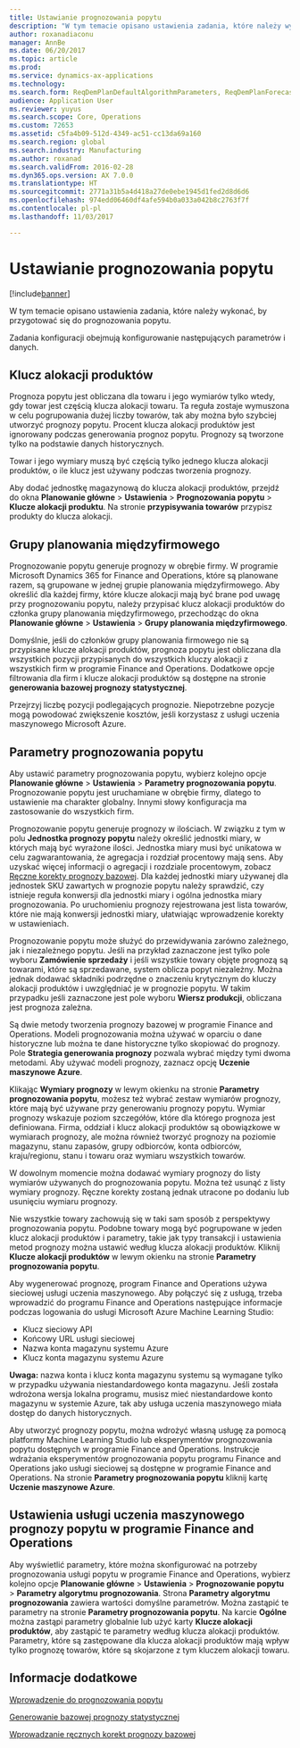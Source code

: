```yaml
---
title: Ustawianie prognozowania popytu
description: "W tym temacie opisano ustawienia zadania, które należy wykonać, by przygotować się do prognozowania popytu."
author: roxanadiaconu
manager: AnnBe
ms.date: 06/20/2017
ms.topic: article
ms.prod: 
ms.service: dynamics-ax-applications
ms.technology: 
ms.search.form: ReqDemPlanDefaultAlgorithmParameters, ReqDemPlanForecastParameters
audience: Application User
ms.reviewer: yuyus
ms.search.scope: Core, Operations
ms.custom: 72653
ms.assetid: c5fa4b09-512d-4349-ac51-cc13da69a160
ms.search.region: global
ms.search.industry: Manufacturing
ms.author: roxanad
ms.search.validFrom: 2016-02-28
ms.dyn365.ops.version: AX 7.0.0
ms.translationtype: HT
ms.sourcegitcommit: 2771a31b5a4d418a27de0ebe1945d1fed2d8d6d6
ms.openlocfilehash: 974edd06460df4afe594b0a033a042b8c2763f7f
ms.contentlocale: pl-pl
ms.lasthandoff: 11/03/2017

---
```


# <a name="demand-forecasting-setup"></a>Ustawianie prognozowania popytu

[!include[banner](../includes/banner.md)]


W tym temacie opisano ustawienia zadania, które należy wykonać, by przygotować się do prognozowania popytu.  

Zadania konfiguracji obejmują konfigurowanie następujących parametrów i danych.

## <a name="item-allocation-key"></a>Klucz alokacji produktów
Prognoza popytu jest obliczana dla towaru i jego wymiarów tylko wtedy, gdy towar jest częścią klucza alokacji towaru. Ta reguła zostaje wymuszona w celu pogrupowania dużej liczby towarów, tak aby można było szybciej utworzyć prognozy popytu. Procent klucza alokacji produktów jest ignorowany podczas generowania prognoz popytu. Prognozy są tworzone tylko na podstawie danych historycznych. 

Towar i jego wymiary muszą być częścią tylko jednego klucza alokacji produktów, o ile klucz jest używany podczas tworzenia prognozy. 

Aby dodać jednostkę magazynową do klucza alokacji produktów, przejdź do okna **Planowanie główne** &gt; **Ustawienia** &gt; **Prognozowania popytu** &gt; **Klucze alokacji produktu**. Na stronie **przypisywania towarów** przypisz produkty do klucza alokacji.

## <a name="intercompany-planning-groups"></a>Grupy planowania międzyfirmowego
Prognozowanie popytu generuje prognozy w obrębie firmy. W programie Microsoft Dynamics 365 for Finance and Operations, które są planowane razem, są grupowane w jednej grupie planowania międzyfirmowego. Aby określić dla każdej firmy, które klucze alokacji mają być brane pod uwagę przy prognozowaniu popytu, należy przypisać klucz alokacji produktów do członka grupy planowania międzyfirmowego, przechodząc do okna **Planowanie główne** &gt; **Ustawienia** &gt; **Grupy planowania międzyfirmowego**. 

Domyślnie, jeśli do członków grupy planowania firmowego nie są przypisane klucze alokacji produktów, prognoza popytu jest obliczana dla wszystkich pozycji przypisanych do wszystkich kluczy alokacji z wszystkich firm w programie Finance and Operations. Dodatkowe opcje filtrowania dla firm i klucze alokacji produktów są dostępne na stronie **generowania bazowej prognozy statystycznej**. 

Przejrzyj liczbę pozycji podlegających prognozie. Niepotrzebne pozycje mogą powodować zwiększenie kosztów, jeśli korzystasz z usługi uczenia maszynowego Microsoft Azure.

## <a name="demand-forecasting-parameters"></a>Parametry prognozowania popytu
Aby ustawić parametry prognozowania popytu, wybierz kolejno opcje **Planowanie główne** &gt; **Ustawienia** &gt; **Parametry prognozowania popytu**. Prognozowanie popytu jest uruchamiane w obrębie firmy, dlatego to ustawienie ma charakter globalny. Innymi słowy konfiguracja ma zastosowanie do wszystkich firm. 

Prognozowanie popytu generuje prognozy w ilościach. W związku z tym w polu **Jednostka prognozy popytu** należy określić jednostki miary, w których mają być wyrażone ilości. Jednostka miary musi być unikatowa w celu zagwarantowania, że agregacja i rozdział procentowy mają sens. Aby uzyskać więcej informacji o agregacji i rozdziale procentowym, zobacz [Ręczne korekty prognozy bazowej](manual-adjustments-baseline-forecast.md). Dla każdej jednostki miary używanej dla jednostek SKU zawartych w prognozie popytu należy sprawdzić, czy istnieje reguła konwersji dla jednostki miary i ogólna jednostka miary prognozowania. Po uruchomieniu prognozy rejestrowana jest lista towarów, które nie mają konwersji jednostki miary, ułatwiając wprowadzenie korekty w ustawieniach. 

Prognozowanie popytu może służyć do przewidywania zarówno zależnego, jak i niezależnego popytu. Jeśli na przykład zaznaczone jest tylko pole wyboru **Zamówienie sprzedaży** i jeśli wszystkie towary objęte prognozą są towarami, które są sprzedawane, system oblicza popyt niezależny. Można jednak dodawać składniki podrzędne o znaczeniu krytycznym do kluczy alokacji produktów i uwzględniać je w prognozie popytu. W takim przypadku jeśli zaznaczone jest pole wyboru **Wiersz produkcji**, obliczana jest prognoza zależna. 

Są dwie metody tworzenia prognozy bazowej w programie Finance and Operations. Modeli prognozowania można używać w oparciu o dane historyczne lub można te dane historyczne tylko skopiować do prognozy. Pole **Strategia generowania prognozy** pozwala wybrać między tymi dwoma metodami. Aby używać modeli prognozy, zaznacz opcję **Uczenie maszynowe Azure**. 

Klikając **Wymiary prognozy** w lewym okienku na stronie **Parametry prognozowania popytu**, możesz też wybrać zestaw wymiarów prognozy, które mają być używane przy generowaniu prognozy popytu. Wymiar prognozy wskazuje poziom szczegółów, które dla którego prognoza jest definiowana. Firma, oddział i klucz alokacji produktów są obowiązkowe w wymiarach prognozy, ale można również tworzyć prognozy na poziomie magazynu, stanu zapasów, grupy odbiorców, konta odbiorców, kraju/regionu, stanu i towaru oraz wymiaru wszystkich towarów. 

W dowolnym momencie można dodawać wymiary prognozy do listy wymiarów używanych do prognozowania popytu. Można też usunąć z listy wymiary prognozy. Ręczne korekty zostaną jednak utracone po dodaniu lub usunięciu wymiaru prognozy. 

Nie wszystkie towary zachowują się w taki sam sposób z perspektywy prognozowania popytu. Podobne towary mogą być pogrupowane w jeden klucz alokacji produktów i parametry, takie jak typy transakcji i ustawienia metod prognozy można ustawić według klucza alokacji produktów. Kliknij **Klucze alokacji produktów** w lewym okienku na stronie **Parametry prognozowania popytu**. 

Aby wygenerować prognozę, program Finance and Operations używa sieciowej usługi uczenia maszynowego. Aby połączyć się z usługą, trzeba wprowadzić do programu Finance and Operations następujące informacje podczas logowania do usługi Microsoft Azure Machine Learning Studio:

-   Klucz sieciowy API
-   Końcowy URL usługi sieciowej
-   Nazwa konta magazynu systemu Azure
-   Klucz konta magazynu systemu Azure

**Uwaga:** nazwa konta i klucz konta magazynu systemu są wymagane tylko w przypadku używania niestandardowego konta magazynu. Jeśli została wdrożona wersja lokalna programu, musisz mieć niestandardowe konto magazynu w systemie Azure, tak aby usługa uczenia maszynowego miała dostęp do danych historycznych. 

Aby utworzyć prognozy popytu, można wdrożyć własną usługę za pomocą platformy Machine Learning Studio lub eksperymentów prognozowania popytu dostępnych w programie Finance and Operations. Instrukcje wdrażania eksperymentów prognozowania popytu programu Finance and Operations jako usługi sieciowej są dostępne w programie Finance and Operations. Na stronie **Parametry prognozowania popytu** kliknij kartę **Uczenie maszynowe Azure**.

## <a name="settings-for-the-finance-and-operations-demand-forecasting-machine-learning-service"></a>Ustawienia usługi uczenia maszynowego prognozy popytu w programie Finance and Operations
Aby wyświetlić parametry, które można skonfigurować na potrzeby prognozowania usługi popytu w programie Finance and Operations, wybierz kolejno opcje **Planowanie główne** &gt; **Ustawienia** &gt; **Prognozowanie popytu** &gt; **Parametry algorytmu prognozowania**. Strona **Parametry algorytmu prognozowania** zawiera wartości domyślne parametrów. Można zastąpić te parametry na stronie **Parametry prognozowania popytu**. Na karcie **Ogólne** można zastąpi parametry globalnie lub użyć karty **Klucze alokacji produktów**, aby zastąpić te parametry według klucza alokacji produktów. Parametry, które są zastępowane dla klucza alokacji produktów mają wpływ tylko prognozę towarów, które są skojarzone z tym kluczem alokacji towaru.

<a name="see-also"></a>Informacje dodatkowe
--------

[Wprowadzenie do prognozowania popytu](introduction-demand-forecasting.md)

[Generowanie bazowej prognozy statystycznej](generate-statistical-baseline-forecast.md)

[Wprowadzanie ręcznych korekt prognozy bazowej](manual-adjustments-baseline-forecast.md)





